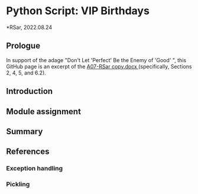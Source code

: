 # Python Script: VIP Birthdays
*RSar, 2022.08.24


## Prologue

In support of the adage "Don't Let 'Perfect' Be the Enemy of 'Good' ", this GitHub page is an excerpt of the [A07-RSar copy.docx
](https://github.com/rsar-uw/IntroToProg-Python-Mod07/blob/9ccae2b2a1608882bb9ab6fbc0609516c9c320b3/A07-RSar%20copy.docx) (specifically, Sections 2, 4, 5, and 6.2).

## Introduction


## Module assignment

## Summary

## References

### Exception handling

### Pickling
